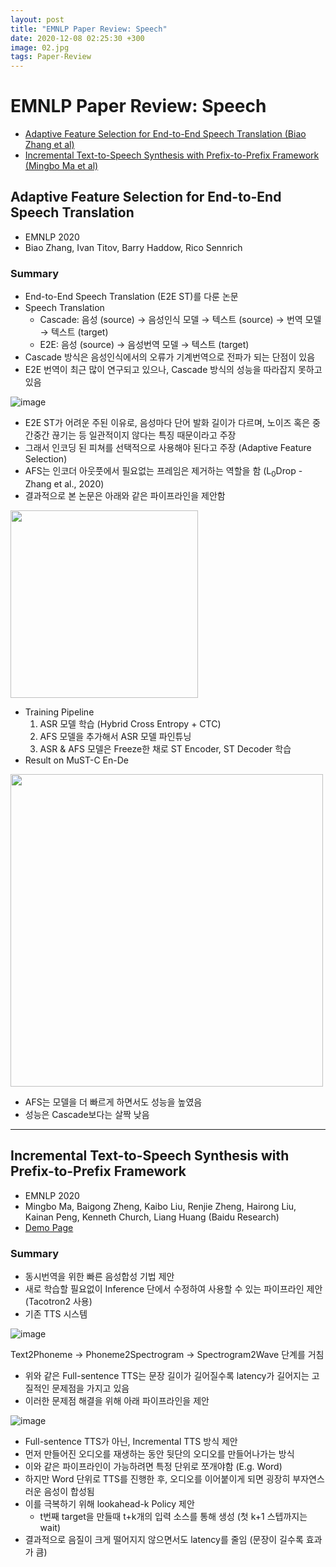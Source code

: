 ```yaml
---
layout: post
title: "EMNLP Paper Review: Speech"
date: 2020-12-08 02:25:30 +300
image: 02.jpg
tags: Paper-Review
---  
```

  
# EMNLP Paper Review: Speech
- [Adaptive Feature Selection for End-to-End Speech Translation (Biao Zhang et al)](https://arxiv.org/abs/2010.08518)
- [Incremental Text-to-Speech Synthesis with Prefix-to-Prefix Framework (Mingbo Ma et al)](https://arxiv.org/abs/1911.02750)

##  Adaptive Feature Selection for End-to-End Speech Translation
  
- EMNLP 2020  
- Biao Zhang, Ivan Titov, Barry Haddow, Rico Sennrich

### Summary
  
- End-to-End Speech Translation (E2E ST)를 다룬 논문  
- Speech Translation
  + Cascade: 음성 (source) → 음성인식 모델 → 텍스트 (source) → 번역 모델 → 텍스트 (target)
  + E2E: 음성 (source) → 음성번역 모델 → 텍스트 (target)  
- Cascade 방식은 음성인식에서의 오류가 기계번역으로 전파가 되는 단점이 있음
- E2E 번역이 최근 많이 연구되고 있으나, Cascade 방식의 성능을 따라잡지 못하고 있음   
  
![image](https://user-images.githubusercontent.com/42150335/101368190-32294400-38ea-11eb-924b-5b0a2e25d2e6.png)

- E2E ST가 어려운 주된 이유로, 음성마다 단어 발화 길이가 다르며, 노이즈 혹은 중간중간 끊기는 등 일관적이지 않다는 특징 때문이라고 주장  
- 그래서 인코딩 된 피쳐를 선택적으로 사용해야 된다고 주장 (Adaptive Feature Selection)      
- AFS는 인코더 아웃풋에서 필요없는 프레임은 제거하는 역할을 함 (L<sub>0</sub>Drop - Zhang et al., 2020)
- 결과적으로 본 논문은 아래와 같은 파이프라인을 제안함
  
<img src="https://user-images.githubusercontent.com/42150335/101366218-073df080-38e8-11eb-8699-dd6ebc2d70dc.png" width=300>  
  
- Training Pipeline
  1. ASR 모델 학습 (Hybrid Cross Entropy + CTC)  
  2. AFS 모델을 추가해서 ASR 모델 파인튜닝  
  3. ASR & AFS 모델은 Freeze한 채로 ST Encoder, ST Decoder 학습  
- Result on MuST-C En-De  
  
<img src="https://user-images.githubusercontent.com/42150335/101370007-4a9a5e00-38ec-11eb-8f41-7f6de1b9d583.png" width=500>
  
  + AFS는 모델을 더 빠르게 하면서도 성능을 높였음
  + 성능은 Cascade보다는 살짝 낮음
    
***

## Incremental Text-to-Speech Synthesis with Prefix-to-Prefix Framework  
  
- EMNLP 2020
- Mingbo Ma, Baigong Zheng, Kaibo Liu, Renjie Zheng, Hairong Liu, Kainan Peng, Kenneth Church, Liang Huang  (Baidu Research)  
- [Demo Page](https://inctts.github.io/)
  
### Summary  
  
- 동시번역을 위한 빠른 음성합성 기법 제안  
- 새로 학습할 필요없이 Inference 단에서 수정하여 사용할 수 있는 파이프라인 제안 (Tacotron2 사용)
- 기존 TTS 시스템  
  
![image](https://user-images.githubusercontent.com/42150335/101376816-6bff4800-38f4-11eb-9dca-1592c05c6759.png)
  
Text2Phoneme → Phoneme2Spectrogram → Spectrogram2Wave 단계를 거침
  
- 위와 같은 Full-sentence TTS는 문장 길이가 길어질수록 latency가 길어지는 고질적인 문제점을 가지고 있음  
- 이러한 문제점 해결을 위해 아래 파이프라인을 제안  
  
![image](https://user-images.githubusercontent.com/42150335/101377884-bf25ca80-38f5-11eb-8098-6f0b206d01f6.png)  
  
- Full-sentence TTS가 아닌, Incremental TTS 방식 제안  
- 먼저 만들어진 오디오를 재생하는 동안 뒷단의 오디오를 만들어나가는 방식  
- 이와 같은 파이프라인이 가능하려면 특정 단위로 쪼개야함 (E.g. Word)  
- 하지만 Word 단위로 TTS를 진행한 후, 오디오를 이어붙이게 되면 굉장히 부자연스러운 음성이 합성됨  
- 이를 극복하기 위해 lookahead-k Policy 제안  
  + t번째 target을 만들때 t+k개의 입력 소스를 통해 생성 (첫 k+1 스텝까지는 wait)    
- 결과적으로 음질이 크게 떨어지지 않으면서도 latency를 줄임 (문장이 길수록 효과가 큼)  
